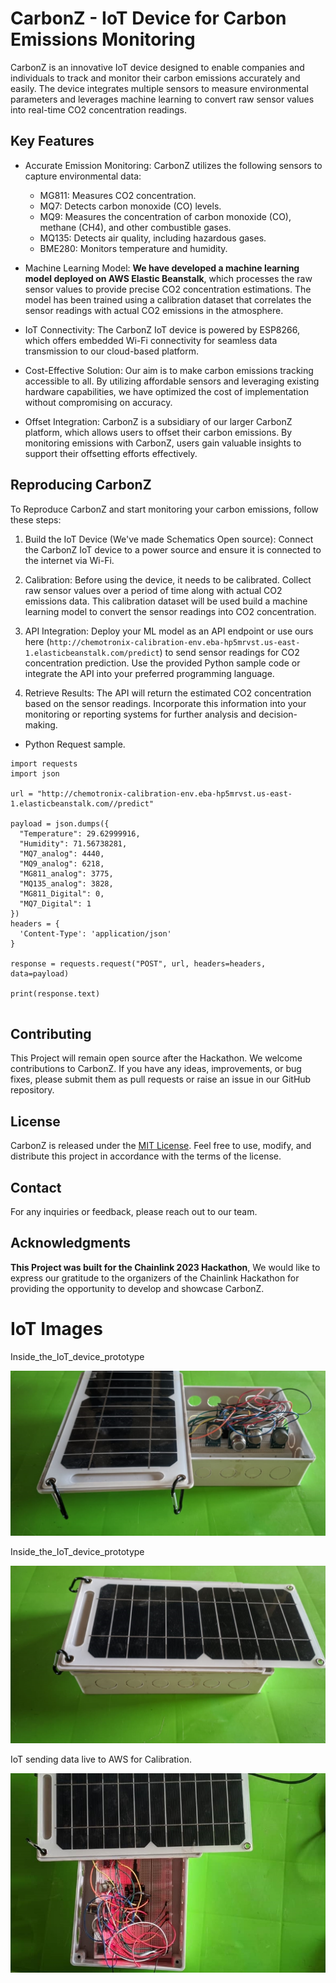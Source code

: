 # CarbonZ - IoT Device for Carbon Emissions Monitoring

CarbonZ is an innovative IoT device designed to enable companies and individuals to track and monitor their carbon emissions accurately and easily. The device integrates multiple sensors to measure environmental parameters and leverages machine learning to convert raw sensor values into real-time CO2 concentration readings.

## Key Features

- Accurate Emission Monitoring: CarbonZ utilizes the following sensors to capture environmental data:
  - MG811: Measures CO2 concentration.
  - MQ7: Detects carbon monoxide (CO) levels.
  - MQ9: Measures the concentration of carbon monoxide (CO), methane (CH4), and other combustible gases.
  - MQ135: Detects air quality, including hazardous gases.
  - BME280: Monitors temperature and humidity.

- Machine Learning Model: **We have developed a machine learning model deployed on AWS Elastic Beanstalk**, which processes the raw sensor values to provide precise CO2 concentration estimations. The model has been trained using a calibration dataset that correlates the sensor readings with actual CO2 emissions in the atmosphere.

- IoT Connectivity: The CarbonZ IoT device is powered by ESP8266, which offers embedded Wi-Fi connectivity for seamless data transmission to our cloud-based platform.

- Cost-Effective Solution: Our aim is to make carbon emissions tracking accessible to all. By utilizing affordable sensors and leveraging existing hardware capabilities, we have optimized the cost of implementation without compromising on accuracy.

- Offset Integration: CarbonZ is a subsidiary of our larger CarbonZ platform, which allows users to offset their carbon emissions. By monitoring emissions with CarbonZ, users gain valuable insights to support their offsetting efforts effectively.

## Reproducing CarbonZ

To Reproduce CarbonZ and start monitoring your carbon emissions, follow these steps:

1. Build the IoT Device (We've made Schematics Open source): Connect the CarbonZ IoT device to a power source and ensure it is connected to the internet via Wi-Fi.

2. Calibration: Before using the device, it needs to be calibrated. Collect raw sensor values over a period of time along with actual CO2 emissions data. This calibration dataset will be used build a machine learning model to convert the sensor readings into CO2 concentration.

3. API Integration: Deploy your ML model as an API endpoint or use ours here (`http://chemotronix-calibration-env.eba-hp5mrvst.us-east-1.elasticbeanstalk.com/predict`) to send sensor readings for CO2 concentration prediction. Use the provided Python sample code or integrate the API into your preferred programming language.

4. Retrieve Results: The API will return the estimated CO2 concentration based on the sensor readings. Incorporate this information into your monitoring or reporting systems for further analysis and decision-making.


* Python Request sample.

```
import requests
import json

url = "http://chemotronix-calibration-env.eba-hp5mrvst.us-east-1.elasticbeanstalk.com//predict"

payload = json.dumps({
  "Temperature": 29.62999916,
  "Humidity": 71.56738281,
  "MQ7_analog": 4440,
  "MQ9_analog": 6218,
  "MG811_analog": 3775,
  "MQ135_analog": 3828,
  "MG811_Digital": 0,
  "MQ7_Digital": 1
})
headers = {
  'Content-Type': 'application/json'
}

response = requests.request("POST", url, headers=headers, data=payload)

print(response.text)


```

## Contributing

This Project will remain open source after the Hackathon. We welcome contributions to CarbonZ. If you have any ideas, improvements, or bug fixes, please submit them as pull requests or raise an issue in our GitHub repository.

## License

CarbonZ is released under the [MIT License](https://opensource.org/licenses/MIT). Feel free to use, modify, and distribute this project in accordance with the terms of the license.

## Contact

For any inquiries or feedback, please reach out to our team.

## Acknowledgments

**This Project was built for the Chainlink 2023 Hackathon**, We would like to express our gratitude to the organizers of the Chainlink Hackathon for providing the opportunity to develop and showcase CarbonZ.


# IoT Images

Inside_the_IoT_device_prototype

![Inside_the_IoT_device_prototype](ImageGallery/1.jpeg)

Inside_the_IoT_device_prototype

![The_IoT_device](ImageGallery/2.jpeg)

IoT sending data live to AWS for Calibration.

![IoT_sending_data_live_to_AWS](ImageGallery/3.jpeg)

